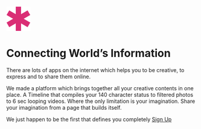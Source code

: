 ![Rhyme Tek.](favicon.ico)

# Connecting World’s Information

There are lots of apps on the internet which helps you to be creative, to express and to share them online. 

We made a platform which brings together all your creative contents in one place. A Timeline that compiles your 140 character status to filtered photos to 6 sec looping videos. Where the only limitation is your imagination. Share your imagination from a page that builds itself.

We just happen to be the first that defines you completely [Sign Up](https://RhymeTek.github.io)
